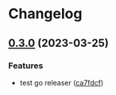 # Changelog

## [0.3.0](https://github.com/Yapcheekian/gomodules/compare/mod1/v0.2.0...mod1/v0.3.0) (2023-03-25)


### Features

* test go releaser ([ca7fdcf](https://github.com/Yapcheekian/gomodules/commit/ca7fdcf8eb0762066563e0040176aaf65ed380e6))
